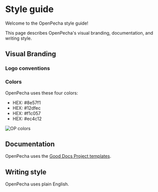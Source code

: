
# Style guide

Welcome to the OpenPecha style guide!

This page describes OpenPecha's visual branding, documentation, and writing style.

## Visual Branding

### Logo conventions

### Colors

OpenPecha uses these four colors:

- HEX: #8e57f1
- HEX: #12dfec
- HEX: #f1c057
- HEX: #ec4c12

![OP colors](https://user-images.githubusercontent.com/51434640/212845902-19aa18ef-2ccd-4513-9701-8f76f3f753fa.png)

## Documentation

OpenPecha uses the [Good Docs Project templates](https://gitlab.com/tgdp/templates).

## Writing style

OpenPecha uses plain English.